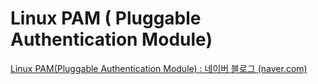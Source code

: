 # Linux PAM ( Pluggable Authentication Module)

[Linux PAM(Pluggable Authentication Module) : 네이버 블로그 (naver.com)](https://m.blog.naver.com/leekh8412/220872048171)

